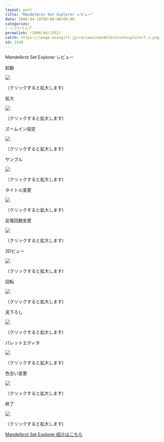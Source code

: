 ```yaml
---
layout: post
title: "Mandelbrot Set Explorer レビュー"
date: 2006-04-18T09:00:00+09:00
categories:
- ソフトウェア
permalink: /2006/04/1552/
catch: https://image.moongift.jp/review2/mandelbrotsetexplorer7.s.png
id: 1549
---
```

Mandelbrot Set Explorer レビュー  
<!--more-->

起動

  

[![](https://image.moongift.jp/review2/mandelbrotsetexplorer1.s.png)](https://image.moongift.jp/review2/mandelbrotsetexplorer1.png)  
  
（クリックすると拡大します)

  

拡大

  

[![](https://image.moongift.jp/review2/mandelbrotsetexplorer2.s.png)](https://image.moongift.jp/review2/mandelbrotsetexplorer2.png)  
  
（クリックすると拡大します)

  

ズームイン設定

  

[![](https://image.moongift.jp/review2/mandelbrotsetexplorer3.s.png)](https://image.moongift.jp/review2/mandelbrotsetexplorer3.png)  
  
（クリックすると拡大します)

  

サンプル

  

[![](https://image.moongift.jp/review2/mandelbrotsetexplorer4.s.png)](https://image.moongift.jp/review2/mandelbrotsetexplorer4.png)  
  
（クリックすると拡大します)

  

タイトル変更

  

[![](https://image.moongift.jp/review2/mandelbrotsetexplorer5.s.png)](https://image.moongift.jp/review2/mandelbrotsetexplorer5.png)  
  
（クリックすると拡大します)

  

反復回数変更

  

[![](https://image.moongift.jp/review2/mandelbrotsetexplorer6.s.png)](https://image.moongift.jp/review2/mandelbrotsetexplorer6.png)  
  
（クリックすると拡大します)

  

3Dビュー

  

[![](https://image.moongift.jp/review2/mandelbrotsetexplorer7.s.png)](https://image.moongift.jp/review2/mandelbrotsetexplorer7.png)  
  
（クリックすると拡大します)

  

回転

  

[![](https://image.moongift.jp/review2/mandelbrotsetexplorer8.s.png)](https://image.moongift.jp/review2/mandelbrotsetexplorer8.png)  
  
（クリックすると拡大します)

  

見下ろし

  

[![](https://image.moongift.jp/review2/mandelbrotsetexplorer9.s.png)](https://image.moongift.jp/review2/mandelbrotsetexplorer9.png)  
  
（クリックすると拡大します)

  

パレットエディタ

  

[![](https://image.moongift.jp/review2/mandelbrotsetexplorer10.s.png)](https://image.moongift.jp/review2/mandelbrotsetexplorer10.png)  
  
（クリックすると拡大します)

  

色合い変更

  

[![](https://image.moongift.jp/review2/mandelbrotsetexplorer11.s.png)](https://image.moongift.jp/review2/mandelbrotsetexplorer11.png)  
  
（クリックすると拡大します)

  

終了

  

[![](https://image.moongift.jp/review2/mandelbrotsetexplorer12.s.png)](https://image.moongift.jp/review2/mandelbrotsetexplorer12.png)  
  
（クリックすると拡大します)

  

[Mandelbrot Set Explorer 紹介はこちら](http://oss.moongift.jp/intro/i-1547.html)

